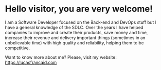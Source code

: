 # Hello visitor, you are very welcome!

I am a Software Developer focused on the Back-end and DevOps stuff but I have a general knowledge of the SDLC. Over the years I have helped companies to improve and create their products, save money and time, increase their revenue and delivery important things (sometimes in an unbelievable time) with high quality and reliability, helping them to be competitive.

Want to know more about me? Please, visit my website: https://lucasfrancaid.com
